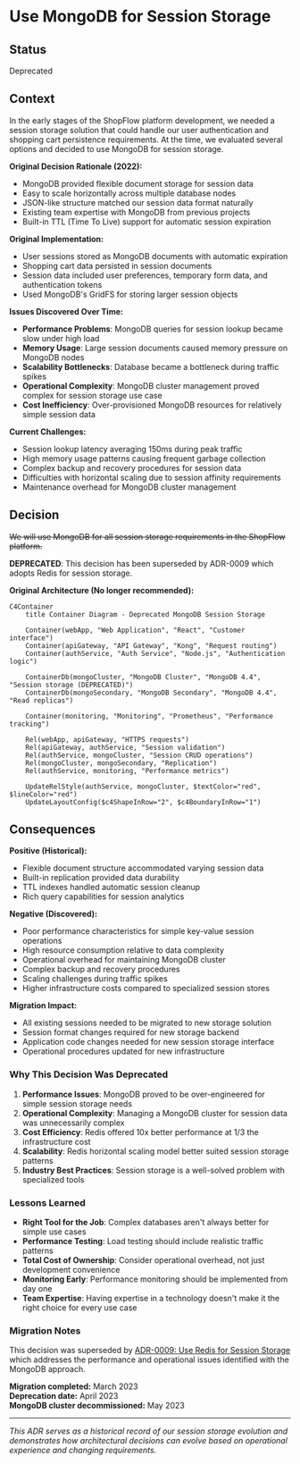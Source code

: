 # Use MongoDB for Session Storage

## Status

Deprecated

## Context

In the early stages of the ShopFlow platform development, we needed a session storage solution that could handle our user authentication and shopping cart persistence requirements. At the time, we evaluated several options and decided to use MongoDB for session storage.

**Original Decision Rationale (2022):**
* MongoDB provided flexible document storage for session data
* Easy to scale horizontally across multiple database nodes
* JSON-like structure matched our session data format naturally
* Existing team expertise with MongoDB from previous projects
* Built-in TTL (Time To Live) support for automatic session expiration

**Original Implementation:**
* User sessions stored as MongoDB documents with automatic expiration
* Shopping cart data persisted in session documents
* Session data included user preferences, temporary form data, and authentication tokens
* Used MongoDB's GridFS for storing larger session objects

**Issues Discovered Over Time:**
* **Performance Problems**: MongoDB queries for session lookup became slow under high load
* **Memory Usage**: Large session documents caused memory pressure on MongoDB nodes
* **Scalability Bottlenecks**: Database became a bottleneck during traffic spikes
* **Operational Complexity**: MongoDB cluster management proved complex for session storage use case
* **Cost Inefficiency**: Over-provisioned MongoDB resources for relatively simple session data

**Current Challenges:**
* Session lookup latency averaging 150ms during peak traffic
* High memory usage patterns causing frequent garbage collection
* Complex backup and recovery procedures for session data
* Difficulties with horizontal scaling due to session affinity requirements
* Maintenance overhead for MongoDB cluster management

## Decision

~~We will use MongoDB for all session storage requirements in the ShopFlow platform.~~

**DEPRECATED**: This decision has been superseded by ADR-0009 which adopts Redis for session storage.

**Original Architecture (No longer recommended):**

```mermaid
C4Container
    title Container Diagram - Deprecated MongoDB Session Storage
    
    Container(webApp, "Web Application", "React", "Customer interface")
    Container(apiGateway, "API Gateway", "Kong", "Request routing")
    Container(authService, "Auth Service", "Node.js", "Authentication logic")
    
    ContainerDb(mongoCluster, "MongoDB Cluster", "MongoDB 4.4", "Session storage (DEPRECATED)")
    ContainerDb(mongoSecondary, "MongoDB Secondary", "MongoDB 4.4", "Read replicas")
    
    Container(monitoring, "Monitoring", "Prometheus", "Performance tracking")
    
    Rel(webApp, apiGateway, "HTTPS requests")
    Rel(apiGateway, authService, "Session validation")
    Rel(authService, mongoCluster, "Session CRUD operations")
    Rel(mongoCluster, mongoSecondary, "Replication")
    Rel(authService, monitoring, "Performance metrics")
    
    UpdateRelStyle(authService, mongoCluster, $textColor="red", $lineColor="red")
    UpdateLayoutConfig($c4ShapeInRow="2", $c4BoundaryInRow="1")
```

## Consequences

**Positive (Historical):**
* Flexible document structure accommodated varying session data
* Built-in replication provided data durability
* TTL indexes handled automatic session cleanup
* Rich query capabilities for session analytics

**Negative (Discovered):**
* Poor performance characteristics for simple key-value session operations
* High resource consumption relative to data complexity
* Operational overhead for maintaining MongoDB cluster
* Complex backup and recovery procedures
* Scaling challenges during traffic spikes
* Higher infrastructure costs compared to specialized session stores

**Migration Impact:**
* All existing sessions needed to be migrated to new storage solution
* Session format changes required for new storage backend
* Application code changes needed for new session storage interface
* Operational procedures updated for new infrastructure

### Why This Decision Was Deprecated

1. **Performance Issues**: MongoDB proved to be over-engineered for simple session storage needs
2. **Operational Complexity**: Managing a MongoDB cluster for session data was unnecessarily complex
3. **Cost Efficiency**: Redis offered 10x better performance at 1/3 the infrastructure cost
4. **Scalability**: Redis horizontal scaling model better suited session storage patterns
5. **Industry Best Practices**: Session storage is a well-solved problem with specialized tools

### Lessons Learned

* **Right Tool for the Job**: Complex databases aren't always better for simple use cases
* **Performance Testing**: Load testing should include realistic traffic patterns
* **Total Cost of Ownership**: Consider operational overhead, not just development convenience
* **Monitoring Early**: Performance monitoring should be implemented from day one
* **Team Expertise**: Having expertise in a technology doesn't make it the right choice for every use case

### Migration Notes

This decision was superseded by [ADR-0009: Use Redis for Session Storage](0009-use-redis-for-session-storage.md) which addresses the performance and operational issues identified with the MongoDB approach.

**Migration completed:** March 2023  
**Deprecation date:** April 2023  
**MongoDB cluster decommissioned:** May 2023  

---

*This ADR serves as a historical record of our session storage evolution and demonstrates how architectural decisions can evolve based on operational experience and changing requirements.*